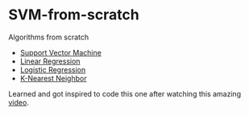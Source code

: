 # SVM-from-scratch

Algorithms from scratch
- [Support Vector Machine](https://github.com/MaclaurinYudhisthira/SVM-from-scratch)
- [Linear Regression](https://github.com/MaclaurinYudhisthira/Linear-Regression-from-scratch)
- [Logistic Regression](https://github.com/MaclaurinYudhisthira/Logistic-Regression-from-scratch)
- [K-Nearest Neighbor](https://github.com/MaclaurinYudhisthira/KNN-from-scratch)


Learned and got inspired to code this one after watching this amazing [video](https://www.youtube.com/watch?v=UX0f9BNBcsY&t=3s).
